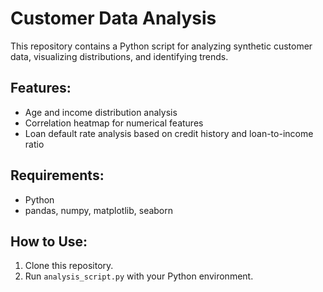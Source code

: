 # Customer Data Analysis

This repository contains a Python script for analyzing synthetic customer data, visualizing distributions, and identifying trends.

## Features:
- Age and income distribution analysis
- Correlation heatmap for numerical features
- Loan default rate analysis based on credit history and loan-to-income ratio

## Requirements:
- Python
- pandas, numpy, matplotlib, seaborn

## How to Use:
1. Clone this repository.
2. Run `analysis_script.py` with your Python environment.
